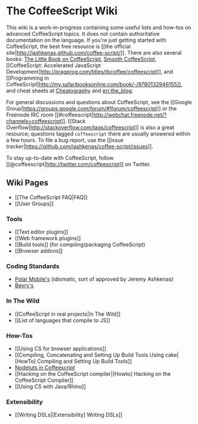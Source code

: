 # The CoffeeScript Wiki

This wiki is a work-in-progress containing some useful lists and how-tos on advanced CoffeeScript topics. It does not contain authoritative documentation on the language. If you're just getting started with CoffeeScript, the best free resource is [[the official site|http://jashkenas.github.com/coffee-script/]]. There are also several books: [The Little Book on CoffeeScript](http://arcturo.github.com/library/coffeescript/), [Smooth CoffeeScript](http://autotelicum.github.com/Smooth-CoffeeScript/), [[CoffeeScript: Accelerated JavaScript Development|http://pragprog.com/titles/tbcoffee/coffeescript]], and [[Programming in CoffeeScript|http://my.safaribooksonline.com/book/-/9780132946155]], and cheat sheets at [Cheatography](http://www.cheatography.com/dimitrios/cheat-sheets/coffeescript-cheat-sheet/) and [err.the_blog](http://cheat.errtheblog.com/s/coffeescript/).

For general discussions and questions about CoffeeScript, see the [[Google Group|https://groups.google.com/forum/#!forum/coffeescript]] or the Freenode IRC room [[#coffeescript|http://webchat.freenode.net/?channels=coffeescript]]. [[Stack Overflow|http://stackoverflow.com/tags/coffeescript]] is also a great resource; questions tagged `coffeescript` there are usually answered within a few hours. To file a bug report, use the [[issue tracker|https://github.com/jashkenas/coffee-script/issues]].

To stay up-to-date with CoffeeScript, follow [[@coffeescript|http://twitter.com/coffeescript]] on Twitter.

## Wiki Pages

* [[The CoffeeScript FAQ|FAQ]]
* [[User Groups]]

### Tools

* [[Text editor plugins]]
* [[Web framework plugins]]
* [[Build tools]] (for compiling/packaging CoffeeScript)
* [[Browser addons]]

### Coding Standards

* [Polar Mobile's](https://github.com/polarmobile/coffeescript-style-guide) (idiomatic, sort of approved by Jeremy Ashkenas)
* [Bevry's](https://github.com/bevry/community/wiki/Coding-Standards)

### In The Wild
* [[CoffeeScript in real projects|In The Wild]]
* [[List of languages that compile to JS]]

### How-Tos

* [[Using CS for browser applications]]
* [[Compiling, Concatenating and Setting Up Build Tools Using cake|[HowTo] Compiling and Setting Up Build Tools]]
* [Nodetuts in Coffeescript](http://jaigouk.com/blog/2011/07/07/intro/)
* [[Hacking on the CoffeeScript compiler|[Howto] Hacking on the CoffeeScript Compiler]]
* [[Using CS with Java/Rhino]]

### Extensibility

* [[Writing DSLs|[Extensibility] Writing DSLs]]